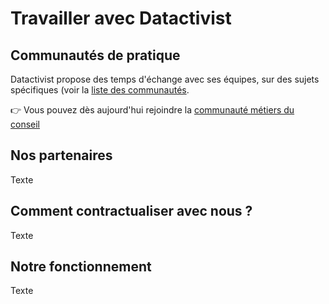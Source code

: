 # Travailler avec Datactivist

## Communautés de pratique

Datactivist propose des temps d'échange avec ses équipes, sur des sujets spécifiques (voir la [liste des communautés](/missions-quotidien.html#communautes-de-pratique). 

👉 Vous pouvez dès aujourd'hui rejoindre la [communauté métiers du conseil](https://odoo.datactivist.coop/blog/datactivist-1/devenons-ensemble-de-meilleurs-consultants-2)

## Nos partenaires

Texte

## Comment contractualiser avec nous ?

Texte

## Notre fonctionnement

Texte
